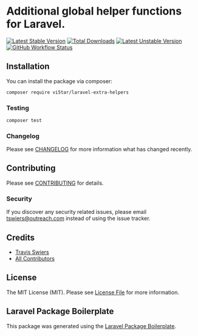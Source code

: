 # Additional global helper functions for Laravel.

[![Latest Stable Version](http://poser.pugx.org/vi5tar/laravel-extra-helpers/v)](https://packagist.org/packages/vi5tar/laravel-extra-helpers)
[![Total Downloads](http://poser.pugx.org/vi5tar/laravel-extra-helpers/downloads)](https://packagist.org/packages/vi5tar/laravel-extra-helpers)
[![Latest Unstable Version](http://poser.pugx.org/vi5tar/laravel-extra-helpers/v/unstable)](https://packagist.org/packages/vi5tar/laravel-extra-helpers)
[![GitHub Workflow Status](https://img.shields.io/github/workflow/status/vi5tar/laravel-extra-helpers/PHP%20Composer?label=build/tests)](https://github.com/vi5tar/laravel-extra-helpers/actions)

## Installation

You can install the package via composer:

```bash
composer require vi5tar/laravel-extra-helpers
```

### Testing

```bash
composer test
```

### Changelog

Please see [CHANGELOG](CHANGELOG.md) for more information what has changed recently.

## Contributing

Please see [CONTRIBUTING](CONTRIBUTING.md) for details.

### Security

If you discover any security related issues, please email tswiers@outreach.com instead of using the issue tracker.

## Credits

-   [Travis Swiers](https://github.com/vi5tar)
-   [All Contributors](../../contributors)

## License

The MIT License (MIT). Please see [License File](LICENSE.md) for more information.

## Laravel Package Boilerplate

This package was generated using the [Laravel Package Boilerplate](https://laravelpackageboilerplate.com).
